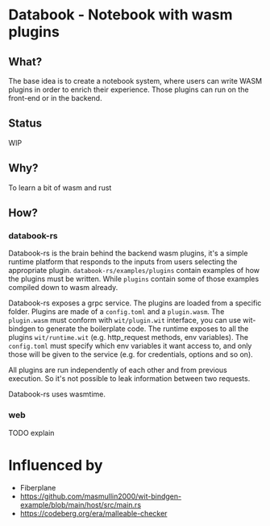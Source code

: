 # Databook - Notebook with wasm plugins

## What?

The base idea is to create a notebook system, where users can write WASM plugins in order to enrich their experience. Those plugins can run on the front-end or in the backend.

## Status

WIP

## Why?

To learn a bit of wasm and rust

## How?

### databook-rs

Databook-rs is the brain behind the backend wasm plugins, it's a simple runtime platform that responds to the inputs from users selecting the appropriate plugin. `databook-rs/examples/plugins` contain examples of how the plugins must be written. While `plugins` contain some of those examples compiled down to wasm already. 

Databook-rs exposes a grpc service. The plugins are loaded from a specific folder. Plugins are made of a `config.toml` and a `plugin.wasm`. The `plugin.wasm` must conform with `wit/plugin.wit` interface, you can use wit-bindgen to generate the boilerplate code. The runtime exposes to all the plugins `wit/runtime.wit` (e.g. http_request methods, env variables). The `config.toml` must specify which env variables it want access to, and only those will be given to the service (e.g. for credentials, options and so on).

All plugins are run independently of each other and from previous execution. So it's not possible to leak information between two requests.

Databook-rs uses wasmtime.

### web

TODO explain


# Influenced by

- Fiberplane
- https://github.com/masmullin2000/wit-bindgen-example/blob/main/host/src/main.rs
- https://codeberg.org/era/malleable-checker 

